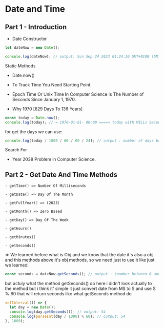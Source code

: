 # Date and Time

## Part 1 - Introduction

- Date Constructor

```js
let dateNow = new Date();

console.log(dateNow); // output: Sun Sep 24 2023 01:24:30 GMT+0100 (GMT+01:00)
```

Static Methods

- Date.now()

- To Track Time You Need Starting Point

- Epoch Time Or Unix Time In Computer Science Is The Number of Seconds Since January 1, 1970.

- Why 1970 [829 Days To 136 Years]

```js
const today = Date.now();
console.log(today); // = 1970-01-01- 00:00 ====> today with MILLs Seconds
```

for get the days we can use:

```js
console.log(today / 1000 / 60 / 60 / 24); // output : number of days between today and 1970-01-01
```

Search For

- Year 2038 Problem in Computer Science.

## Part 2 - Get Date And Time Methods

    - getTime() => Number Of Milliseconds

    - getDate() => Day Of The Month

    - getFullYear() => (2023)

    - getMonth() => Zero Based

    - getDay() => Day Of The Week

    - getHours()

    - getMinutes()

    - getSeconds()

=> We learned before what is Obj and we know that the date it's also a obj and this methods above it's obj methods, so we need just to use it like just we learned.

```js
const seconds = dateNow.getSeconds(); // output : (number between 0 and 59) according to localtime
```

but actuly what the method getSeconds() do here i didn't look actually to the method but i think it' simple it just convert date from MS to S and use S % 60 that will return seconds like what getSeconds method do

```js
setInterval(() => {
  let day = new Date();
  console.log(day.getSeconds()); // output: 54
  console.log(parseInt(day / 1000) % 60); // output: 54
}, 1000);
```

